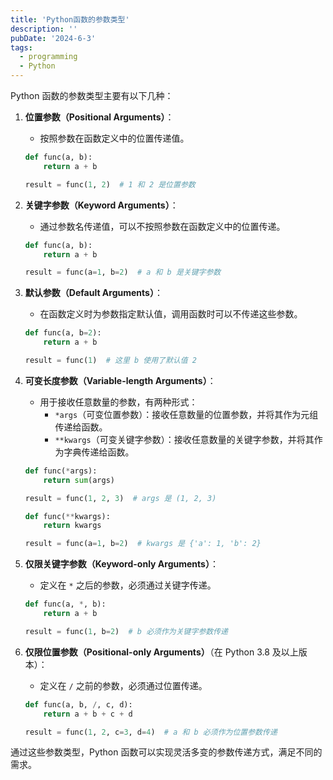 ```yaml
---
title: 'Python函数的参数类型'
description: ''
pubDate: '2024-6-3'
tags:
  - programming
  - Python
---
```


Python 函数的参数类型主要有以下几种：

1. **位置参数（Positional Arguments）**：
   - 按照参数在函数定义中的位置传递值。
   ```python
   def func(a, b):
       return a + b

   result = func(1, 2)  # 1 和 2 是位置参数
   ```

2. **关键字参数（Keyword Arguments）**：
   - 通过参数名传递值，可以不按照参数在函数定义中的位置传递。
   ```python
   def func(a, b):
       return a + b

   result = func(a=1, b=2)  # a 和 b 是关键字参数
   ```

3. **默认参数（Default Arguments）**：
   - 在函数定义时为参数指定默认值，调用函数时可以不传递这些参数。
   ```python
   def func(a, b=2):
       return a + b

   result = func(1)  # 这里 b 使用了默认值 2
   ```

4. **可变长度参数（Variable-length Arguments）**：
   - 用于接收任意数量的参数，有两种形式：
     - `*args`（可变位置参数）：接收任意数量的位置参数，并将其作为元组传递给函数。
     - `**kwargs`（可变关键字参数）：接收任意数量的关键字参数，并将其作为字典传递给函数。
   ```python
   def func(*args):
       return sum(args)

   result = func(1, 2, 3)  # args 是 (1, 2, 3)

   def func(**kwargs):
       return kwargs

   result = func(a=1, b=2)  # kwargs 是 {'a': 1, 'b': 2}
   ```

5. **仅限关键字参数（Keyword-only Arguments）**：
   - 定义在 `*` 之后的参数，必须通过关键字传递。
   ```python
   def func(a, *, b):
       return a + b

   result = func(1, b=2)  # b 必须作为关键字参数传递
   ```

6. **仅限位置参数（Positional-only Arguments）**（在 Python 3.8 及以上版本）：
   - 定义在 `/` 之前的参数，必须通过位置传递。
   ```python
   def func(a, b, /, c, d):
       return a + b + c + d

   result = func(1, 2, c=3, d=4)  # a 和 b 必须作为位置参数传递
   ```

通过这些参数类型，Python 函数可以实现灵活多变的参数传递方式，满足不同的需求。